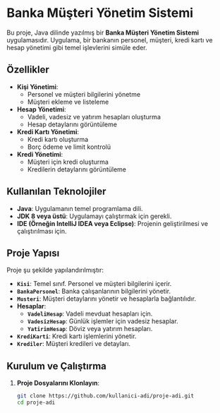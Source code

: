 # Banka Müşteri Yönetim Sistemi

Bu proje, Java dilinde yazılmış bir **Banka Müşteri Yönetim Sistemi** uygulamasıdır. Uygulama, bir bankanın personel, müşteri, kredi kartı ve hesap yönetimi gibi temel işlevlerini simüle eder.

## Özellikler

- **Kişi Yönetimi**:
  - Personel ve müşteri bilgilerini yönetme
  - Müşteri ekleme ve listeleme
- **Hesap Yönetimi**:
  - Vadeli, vadesiz ve yatırım hesapları oluşturma
  - Hesap detaylarını görüntüleme
- **Kredi Kartı Yönetimi**:
  - Kredi kartı oluşturma
  - Borç ödeme ve limit kontrolü
- **Kredi Yönetimi**:
  - Müşteri için kredi oluşturma
  - Kredilerin detaylarını görüntüleme

## Kullanılan Teknolojiler

- **Java**: Uygulamanın temel programlama dili.
- **JDK 8 veya üstü**: Uygulamayı çalıştırmak için gerekli.
- **IDE (Örneğin IntelliJ IDEA veya Eclipse)**: Projenin geliştirilmesi ve çalıştırılması için.

## Proje Yapısı

Proje şu şekilde yapılandırılmıştır:

- **`Kisi`**: Temel sınıf. Personel ve müşteri bilgilerini içerir.
- **`BankaPersonel`**: Banka çalışanlarının bilgilerini yönetir.
- **`Musteri`**: Müşteri detaylarını yönetir ve hesaplarla bağlantılıdır.
- **Hesaplar**:
  - **`VadeliHesap`**: Vadeli mevduat hesapları için.
  - **`VadesizHesap`**: Günlük işlemler için vadesiz hesaplar.
  - **`YatirimHesap`**: Döviz veya yatırım hesapları.
- **`KrediKarti`**: Kredi kartı işlemlerini yönetir.
- **`Krediler`**: Müşteri kredileri ve detayları.

## Kurulum ve Çalıştırma

1. **Proje Dosyalarını Klonlayın**:
   ```bash
   git clone https://github.com/kullanici-adi/proje-adi.git
   cd proje-adi
